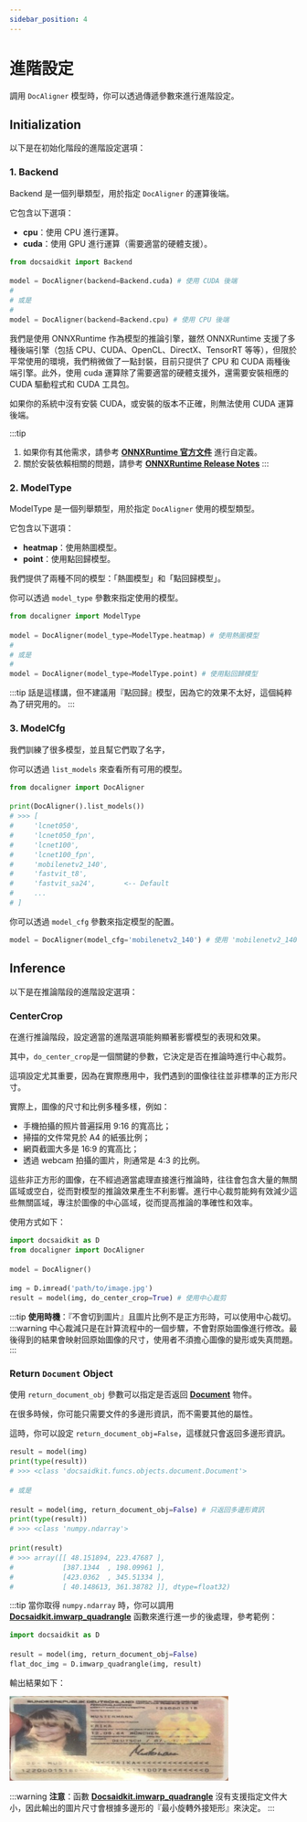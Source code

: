 ```yaml
---
sidebar_position: 4
---
```


# 進階設定

調用 `DocAligner` 模型時，你可以透過傳遞參數來進行進階設定。

## Initialization

以下是在初始化階段的進階設定選項：

### 1. Backend

Backend 是一個列舉類型，用於指定 `DocAligner` 的運算後端。

它包含以下選項：
- **cpu**：使用 CPU 進行運算。
- **cuda**：使用 GPU 進行運算（需要適當的硬體支援）。


```python
from docsaidkit import Backend

model = DocAligner(backend=Backend.cuda) # 使用 CUDA 後端
#
# 或是
#
model = DocAligner(backend=Backend.cpu) # 使用 CPU 後端
```

我們是使用 ONNXRuntime 作為模型的推論引擎，雖然 ONNXRuntime 支援了多種後端引擎（包括 CPU、CUDA、OpenCL、DirectX、TensorRT 等等），但限於平常使用的環境，我們稍微做了一點封裝，目前只提供了 CPU 和 CUDA 兩種後端引擎。此外，使用 cuda 運算除了需要適當的硬體支援外，還需要安裝相應的 CUDA 驅動程式和 CUDA 工具包。

如果你的系統中沒有安裝 CUDA，或安裝的版本不正確，則無法使用 CUDA 運算後端。

:::tip
1. 如果你有其他需求，請參考 [**ONNXRuntime 官方文件**](https://onnxruntime.ai/docs/execution-providers/index.html) 進行自定義。
2. 關於安裝依賴相關的問題，請參考 [**ONNXRuntime Release Notes**](https://onnxruntime.ai/docs/execution-providers/CUDA-ExecutionProvider.html#requirements)
:::

### 2. ModelType

ModelType 是一個列舉類型，用於指定 `DocAligner` 使用的模型類型。

它包含以下選項：
- **heatmap**：使用熱圖模型。
- **point**：使用點回歸模型。

我們提供了兩種不同的模型：「熱圖模型」和「點回歸模型」。

你可以透過 `model_type` 參數來指定使用的模型。

```python
from docaligner import ModelType

model = DocAligner(model_type=ModelType.heatmap) # 使用熱圖模型
#
# 或是
#
model = DocAligner(model_type=ModelType.point) # 使用點回歸模型
```

:::tip
話是這樣講，但不建議用『點回歸』模型，因為它的效果不太好，這個純粹為了研究用的。
:::

### 3. ModelCfg

我們訓練了很多模型，並且幫它們取了名字，

你可以透過 `list_models` 來查看所有可用的模型。

```python
from docaligner import DocAligner

print(DocAligner().list_models())
# >>> [
#     'lcnet050',
#     'lcnet050_fpn',
#     'lcnet100',
#     'lcnet100_fpn',
#     'mobilenetv2_140',
#     'fastvit_t8',
#     'fastvit_sa24',       <-- Default
#     ...
# ]
```

你可以透過 `model_cfg` 參數來指定模型的配置。

```python
model = DocAligner(model_cfg='mobilenetv2_140') # 使用 'mobilenetv2_140' 配置
```

## Inference

以下是在推論階段的進階設定選項：

### CenterCrop

在進行推論階段，設定適當的進階選項能夠顯著影響模型的表現和效果。

其中，`do_center_crop`是一個關鍵的參數，它決定是否在推論時進行中心裁剪。

這項設定尤其重要，因為在實際應用中，我們遇到的圖像往往並非標準的正方形尺寸。

實際上，圖像的尺寸和比例多種多樣，例如：
- 手機拍攝的照片普遍採用 9:16 的寬高比；
- 掃描的文件常見於 A4 的紙張比例；
- 網頁截圖大多是 16:9 的寬高比；
- 透過 webcam 拍攝的圖片，則通常是 4:3 的比例。

這些非正方形的圖像，在不經過適當處理直接進行推論時，往往會包含大量的無關區域或空白，從而對模型的推論效果產生不利影響。進行中心裁剪能夠有效減少這些無關區域，專注於圖像的中心區域，從而提高推論的準確性和效率。

使用方式如下：

```python
import docsaidkit as D
from docaligner import DocAligner

model = DocAligner()

img = D.imread('path/to/image.jpg')
result = model(img, do_center_crop=True) # 使用中心裁剪
```

:::tip
**使用時機**：『不會切到圖片』且圖片比例不是正方形時，可以使用中心裁切。
:::warning
中心裁減只是在計算流程中的一個步驟，不會對原始圖像進行修改。最後得到的結果會映射回原始圖像的尺寸，使用者不須擔心圖像的變形或失真問題。
:::



### Return `Document` Object

使用 `return_document_obj` 參數可以指定是否返回 [**Document**](../docsaidkit/funcs/objects/document) 物件。

在很多時候，你可能只需要文件的多邊形資訊，而不需要其他的屬性。

這時，你可以設定 `return_document_obj=False`，這樣就只會返回多邊形資訊。

```python
result = model(img)
print(type(result))
# >>> <class 'docsaidkit.funcs.objects.document.Document'>

# 或是

result = model(img, return_document_obj=False) # 只返回多邊形資訊
print(type(result))
# >>> <class 'numpy.ndarray'>

print(result)
# >>> array([[ 48.151894, 223.47687 ],
#            [387.1344  , 198.09961 ],
#            [423.0362  , 345.51334 ],
#            [ 40.148613, 361.38782 ]], dtype=float32)
```

:::tip
當你取得 `numpy.ndarray` 時，你可以調用 [**Docsaidkit.imwarp_quadrangle**](../docsaidkit/funcs/vision/geometric/imwarp_quadrangle) 函數來進行進一步的後處理，參考範例：

```python
import docsaidkit as D

result = model(img, return_document_obj=False)
flat_doc_img = D.imwarp_quadrangle(img, result)
```

輸出結果如下：

![flat_doc_img](./resources/flat_result_1.jpg)

:::warning
**注意**：函數 [**Docsaidkit.imwarp_quadrangle**](../docsaidkit/funcs/vision/geometric/imwarp_quadrangle) 沒有支援指定文件大小，因此輸出的圖片尺寸會根據多邊形的『最小旋轉外接矩形』來決定。
:::
